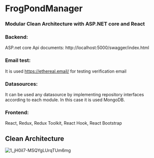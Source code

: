 # FrogPondManager

### Modular Clean Architecture with ASP.NET core and React

### Backend:
ASP.net core
Api documents: http://localhost:5000/swagger/index.html

### Email test: 
It is used https://ethereal.email/  for testing verification email

### Datasources:
It can be used any datasource by implementing repository interfaces according to each module.
In this case it is used MongoDB.

### Frontend:
React, Redux, Redux Toolkit, React Hook, React Bootstrap



## Clean Architecture

![1_jH0iI7-MSQYgLUrqTUm6mg](https://user-images.githubusercontent.com/16934572/94404334-658c7b80-01a1-11eb-8485-b7f5bc0d6695.png)
